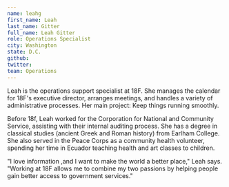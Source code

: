 ```yaml
---
name: leahg
first_name: Leah
last_name: Gitter
full_name: Leah Gitter
role: Operations Specialist
city: Washington
state: D.C.
github:
twitter:
team: Operations
---
```


Leah is the operations support specialist at 18F. She manages the calendar for 18F's executive director, arranges meetings, and handles a variety of administrative processes. Her main project: Keep things running smoothly.

Before 18f, Leah worked for the Corporation for National and Community Service, assisting with their internal auditing process. She has a degree in classical studies (ancient Greek and Roman history) from Earlham College.  She also served in the Peace Corps as a community health volunteer, spending her time in Ecuador teaching health and art classes to children.

"I love information ,and I want to make the world a better place," Leah says. "Working at 18F allows me to combine my two passions by helping people gain better access to government services."
